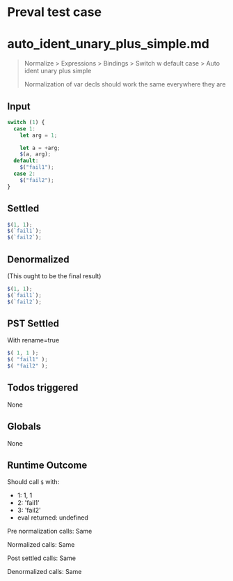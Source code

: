 # Preval test case

# auto_ident_unary_plus_simple.md

> Normalize > Expressions > Bindings > Switch w default case > Auto ident unary plus simple
>
> Normalization of var decls should work the same everywhere they are

## Input

`````js filename=intro
switch (1) {
  case 1:
    let arg = 1;

    let a = +arg;
    $(a, arg);
  default:
    $("fail1");
  case 2:
    $("fail2");
}
`````


## Settled


`````js filename=intro
$(1, 1);
$(`fail1`);
$(`fail2`);
`````


## Denormalized
(This ought to be the final result)

`````js filename=intro
$(1, 1);
$(`fail1`);
$(`fail2`);
`````


## PST Settled
With rename=true

`````js filename=intro
$( 1, 1 );
$( "fail1" );
$( "fail2" );
`````


## Todos triggered


None


## Globals


None


## Runtime Outcome


Should call `$` with:
 - 1: 1, 1
 - 2: 'fail1'
 - 3: 'fail2'
 - eval returned: undefined

Pre normalization calls: Same

Normalized calls: Same

Post settled calls: Same

Denormalized calls: Same

